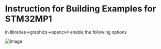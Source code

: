 # Instruction for Building Examples for STM32MP1

In libraries->graphics->opencv4 enable the following options


![image](https://github.com/user-attachments/assets/3dc4dd45-20b8-4480-91f5-bcd7599c4a92)


